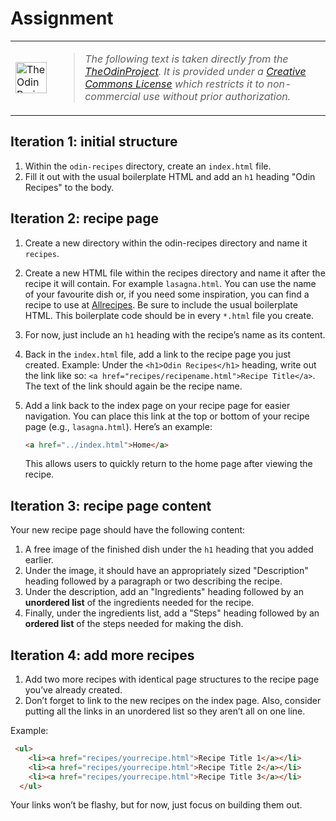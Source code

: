 # Assignment

<table>
<tr>
<td>
<a href="https://www.theodinproject.com">
<img src="https://www.theodinproject.com/mstile-310x310.png" alt="The Odin Project Logo" height="50" width="50">
</a>
</td>
<td>

> *The following text is taken directly from the [TheOdinProject](https://www.theodinproject.com). It is provided under
> a [Creative Commons License](https://github.com/TheOdinProject/curriculum/blob/main/license.md) which restricts it to
> non-commercial use without prior authorization.*

</td>
</tr>
</table>

## Iteration 1: initial structure

1. Within the `odin-recipes` directory, create an `index.html` file.
2. Fill it out with the usual boilerplate HTML and add an `h1` heading "Odin Recipes" to the body.

## Iteration 2: recipe page

1. Create a new directory within the odin-recipes directory and name it `recipes`.
2. Create a new HTML file within the recipes directory and name it after the recipe it will contain. For example
   `lasagna.html`. You can use the name of your favourite dish or, if you need some inspiration, you can find a recipe
   to use at [Allrecipes](https://www.allrecipes.com/). Be sure to include the usual boilerplate HTML. This boilerplate
   code should be in every `*.html` file you create.
3. For now, just include an `h1` heading with the recipe’s name as its content.
4. Back in the `index.html` file, add a link to the recipe page you just created. Example: Under the
   `<h1>Odin Recipes</h1>` heading, write out the link like so: `<a href="recipes/recipename.html">Recipe Title</a>`.
   The text of the link should again be the recipe name.
5. Add a link back to the index page on your recipe page for easier navigation. You can place this link at the top or
   bottom of your recipe page (e.g., `lasagna.html`). Here’s an example:

    ```html
    <a href="../index.html">Home</a>
    ```

    This allows users to quickly return to the home page after viewing the recipe.

## Iteration 3: recipe page content

Your new recipe page should have the following content:

1. A free image of the finished dish under the `h1` heading that you added earlier.
2. Under the image, it should have an appropriately sized "Description" heading followed by a paragraph or two
   describing the recipe.
3. Under the description, add an "Ingredients" heading followed by an **unordered list** of the ingredients needed for
   the recipe.
4. Finally, under the ingredients list, add a "Steps" heading followed by an **ordered list** of the steps needed for making
   the dish.

## Iteration 4: add more recipes

1. Add two more recipes with identical page structures to the recipe page you’ve already created.
2. Don’t forget to link to the new recipes on the index page. Also, consider putting all the links in an unordered list
   so they aren’t all on one line.

Example:

```html
 <ul>
    <li><a href="recipes/yourrecipe.html">Recipe Title 1</a></li>
    <li><a href="recipes/yourrecipe.html">Recipe Title 2</a></li>
    <li><a href="recipes/yourrecipe.html">Recipe Title 3</a></li>
  </ul>
```

Your links won’t be flashy, but for now, just focus on building them out.
